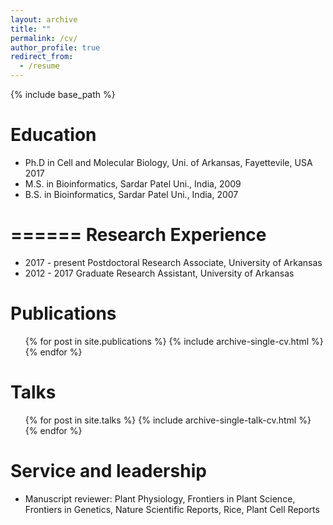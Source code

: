 ```yaml
---
layout: archive
title: ""
permalink: /cv/
author_profile: true
redirect_from:
  - /resume
---
```


{% include base_path %}

Education
======
* Ph.D in Cell and Molecular Biology, Uni. of Arkansas, Fayettevile, USA 2017 
* M.S. in Bioinformatics, Sardar Patel Uni., India, 2009
* B.S. in Bioinformatics, Sardar Patel Uni., India, 2007

======
Research Experience 
======
* 2017 - present 	Postdoctoral Research Associate, University of Arkansas
* 2012 - 2017	Graduate Research Assistant, University of Arkansas


Publications
======
  <ul>{% for post in site.publications %}
    {% include archive-single-cv.html %}
  {% endfor %}</ul>
  
Talks
======
  <ul>{% for post in site.talks %}
    {% include archive-single-talk-cv.html %}
  {% endfor %}</ul>
  
  
Service and leadership
======
* Manuscript reviewer: Plant Physiology, Frontiers in Plant Science, Frontiers in Genetics, Nature Scientific Reports, Rice, Plant Cell Reports
